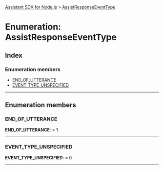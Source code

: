 [Assistant SDK for Node.js](../README.md) > [AssistResponseEventType](../enums/assistresponseeventtype.md)

# Enumeration: AssistResponseEventType

## Index

### Enumeration members

* [END_OF_UTTERANCE](assistresponseeventtype.md#end_of_utterance)
* [EVENT_TYPE_UNSPECIFIED](assistresponseeventtype.md#event_type_unspecified)

---

## Enumeration members

<a id="end_of_utterance"></a>

###  END_OF_UTTERANCE

**END_OF_UTTERANCE**:  = 1

___
<a id="event_type_unspecified"></a>

###  EVENT_TYPE_UNSPECIFIED

**EVENT_TYPE_UNSPECIFIED**:  = 0

___

